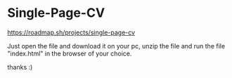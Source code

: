 # Single-Page-CV

https://roadmap.sh/projects/single-page-cv

Just open the file and download it on your pc, unzip the file and run the file "index.html" in the browser of your choice.


thanks :)
